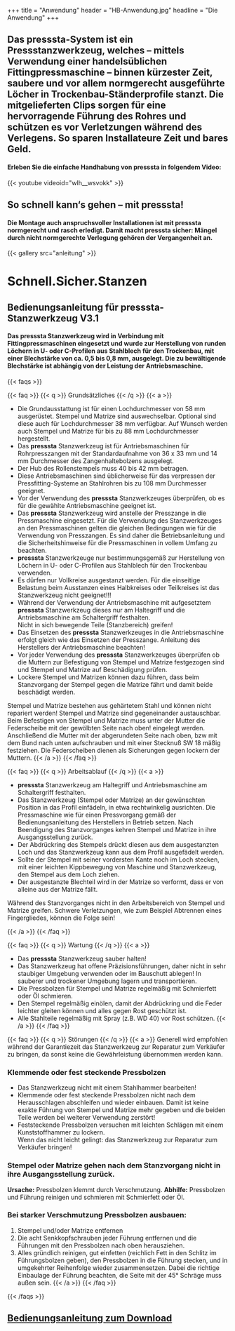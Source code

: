+++
title = "Anwendung"
header = "HB-Anwendung.jpg"
headline = "Die Anwendung"
+++

## Das **presssta**-System ist ein Pressstanzwerkzeug, welches – mittels Verwendung einer handelsüblichen Fittingpressmaschine – binnen kürzester Zeit, saubere und vor allem normgerecht ausgeführte Löcher in Trockenbau-Ständerprofile stanzt. Die mitgelieferten Clips sorgen für eine hervorragende Führung des Rohres und schützen es vor Verletzungen während des Verlegens. So sparen Installateure Zeit und bares Geld.  
#### Erleben Sie die einfache Handhabung von **presssta** in folgendem Video:

{{< youtube videoid="wlh__wsvokk" >}}


## So schnell kann‘s gehen – mit **presssta**!

#### Die Montage auch anspruchsvoller Installationen ist mit __presssta__ normgerecht und rasch erledigt. Damit macht __presssta__ sicher: Mängel durch nicht normgerechte Verlegung gehören der Vergangenheit an.

{{< gallery src="anleitung" >}}


# Schnell.Sicher.Stanzen 

## Bedienungsanleitung für **presssta**-Stanzwerkzeug V3.1


#### Das __presssta__ Stanzwerkzeug wird in Verbindung mit Fittingpressmaschinen eingesetzt und wurde zur Herstellung von runden Löchern in U- oder C-Profilen aus Stahlblech für den Trockenbau, mit einer Blechstärke von ca. 0,5 bis 0,8 mm, ausgelegt. Die zu bewältigende Blechstärke ist abhängig von der Leistung der Antriebsmaschine.


{{< faqs >}}

{{< faq >}}
{{< q >}}
Grundsätzliches
{{< /q >}}
{{< a >}}
-   Die Grundausstattung ist für einen Lochdurchmesser von 58 mm
    ausgerüstet. Stempel und Matrize sind auswechselbar. Optional sind
    diese auch für Lochdurchmesser 38 mm verfügbar. Auf Wunsch werden
    auch Stempel und Matrize für bis zu 88 mm Lochdurchmesser
    hergestellt.
-   Das __presssta__ Stanzwerkzeug ist für Antriebsmaschinen für
    Rohrpresszangen mit der Standardaufnahme von 36 x 33 mm und 14 mm
    Durchmesser des Zangenhaltebolzens ausgelegt.
-   Der Hub des Rollenstempels muss 40 bis 42 mm betragen.
-   Diese Antriebsmaschinen sind üblicherweise für das verpressen der
    Pressfitting-Systeme an Stahlrohren bis zu 108 mm Durchmesser
    geeignet.
-   Vor der Verwendung des __presssta__ Stanzwerkzeuges überprüfen, ob es
    für die gewählte Antriebsmaschine geeignet ist.
-   Das __presssta__ Stanzwerkzeug wird anstelle der Presszange in die
    Pressmaschine eingesetzt. Für die Verwendung des Stanzwerkzeuges an den
    Pressmaschinen gelten die gleichen Bedingungen wie für die
    Verwendung von Presszangen. Es sind daher die Betriebsanleitung und
    die Sicherheitshinweise für die Pressmaschinen in vollem Umfang zu
    beachten.
-   __presssta__ Stanzwerkzeuge nur bestimmungsgemäß zur Herstellung von
    Löchern in U- oder C-Profilen aus Stahlblech für den Trockenbau
    verwenden.
-   Es dürfen nur Vollkreise ausgestanzt werden. Für die einseitige
    Belastung beim Ausstanzen eines Halbkreises oder Teilkreises ist das
    Stanzwerkzeug nicht geeignet!!!
-   Während der Verwendung der Antriebsmaschine mit aufgesetztem
    __presssta__ Stanzwerkzeug dieses nur am Haltegriff und die
    Antriebsmaschine am Schaltergriff festhalten.\
    Nicht in sich bewegende Teile (Stanzbereich) greifen!
-   Das Einsetzen des __presssta__ Stanzwerkzeuges in die Antriebsmaschine
    erfolgt gleich wie das Einsetzen der Presszange. Anleitung des
    Herstellers der Antriebsmaschine beachten!
-   Vor jeder Verwendung des __presssta__ Stanzwerkzeuges überprüfen ob die
    Muttern zur Befestigung von Stempel und Matrize festgezogen sind und
    Stempel und Matrize auf Beschädigung prüfen.
-   Lockere Stempel und Matrizen können dazu führen, dass beim
    Stanzvorgang der Stempel gegen die Matrize fährt und damit beide
    beschädigt werden.

Stempel und Matrize bestehen aus gehärtetem Stahl und können nicht
repariert werden! Stempel und Matrize sind gegeneinander austauschbar.
Beim Befestigen von Stempel und Matrize muss unter der Mutter die
Federscheibe mit der gewölbten Seite nach oben! eingelegt werden.
Anschließend die Mutter mit der abgerundeten Seite nach oben, bzw mit
dem Bund nach unten aufschrauben und mit einer Stecknuß SW 18 mäßig
festziehen. Die Federscheiben dienen als Sicherungen gegen lockern der
Muttern.
{{< /a >}}
{{< /faq >}}

{{< faq >}}
{{< q >}}
Arbeitsablauf
{{< /q >}}
{{< a >}}
-   __presssta__ Stanzwerkzeug am Haltegriff und Antriebsmaschine am
    Schaltergriff festhalten.
-   Das Stanzwerkzeug (Stempel oder Matrize) an der gewünschten Position
    in das Profil einfädeln, in etwa rechtwinkelig ausrichten. Die
    Pressmaschine wie für einen Pressvorgang gemäß der
    Bedienungsanleitung des Herstellers in Betrieb setzen. Nach
    Beendigung des Stanzvorganges kehren Stempel und Matrize in ihre
    Ausgangsstellung zurück.
-   Der Abdrückring des Stempels drückt diesen aus dem ausgestanzten
    Loch und das Stanzwerkzeug kann aus dem Profil ausgefädelt werden.
-   Sollte der Stempel mit seiner vordersten Kante noch im Loch stecken,
    mit einer leichten Kippbewegung von Maschine und Stanzwerkzeug, den
    Stempel aus dem Loch ziehen.
-   Der ausgestanzte Blechteil wird in der Matrize so verformt, dass er
    von alleine aus der Matrize fällt.

Während des Stanzvorganges nicht in den Arbeitsbereich von Stempel und
Matrize greifen. Schwere Verletzungen, wie zum Beispiel Abtrennen eines
Fingergliedes, können die Folge sein!

{{< /a >}}
{{< /faq >}}

{{< faq >}}
{{< q >}}
Wartung
{{< /q >}}
{{< a >}}
-   Das __presssta__ Stanzwerkzeug sauber halten!
-   Das Stanzwerkzeug hat offene Präzisionsführungen, daher nicht in
    sehr staubiger Umgebung verwenden oder im Bauschutt ablegen! In
    sauberer und trockener Umgebung lagern und transportieren.
-   Die Pressbolzen für Stempel und Matrize regelmäßig mit Schmierfett
    oder Öl schmieren.
-   Den Stempel regelmäßig einölen, damit der Abdrückring und die Feder
    leichter gleiten können und alles gegen Rost geschützt ist.
-   Alle Stahlteile regelmäßig mit Spray (z.B. WD 40) vor Rost schützen.
{{< /a >}}
{{< /faq >}}

{{< faq >}}
{{< q >}}
Störungen
{{< /q >}}
{{< a >}}
Generell wird empfohlen während der Garantiezeit das Stanzwerkzeug zur
Reparatur zum Verkäufer zu bringen, da sonst keine die Gewährleistung
übernommen werden kann.

### Klemmende oder fest steckende Pressbolzen

-   Das Stanzwerkzeug nicht mit einem Stahlhammer bearbeiten!
-   Klemmende oder fest steckende Pressbolzen nicht nach dem
    Herausschlagen abschleifen und wieder einbauen. Damit ist keine
    exakte Führung von Stempel und Matrize mehr gegeben und die beiden
    Teile werden bei weiterer Verwendung zerstört!
-   Feststeckende Pressbolzen versuchen mit leichten Schlägen mit einem
    Kunststoffhammer zu lockern.\
    Wenn das nicht leicht gelingt: das Stanzwerkzeug zur Reparatur zum
    Verkäufer bringen!


### Stempel oder Matrize gehen nach dem Stanzvorgang nicht in ihre Ausgangsstellung zurück.

**Ursache:** Pressbolzen klemmt durch Verschmutzung.
**Abhilfe:** Pressbolzen und Führung reinigen und schmieren mit Schmierfett
oder Öl.

### Bei starker Verschmutzung Pressbolzen ausbauen:

1.  Stempel und/oder Matrize entfernen
2.  Die acht Senkkopfschrauben jeder Führung entfernen und die Führungen
    mit den Pressbolzen nach oben herausziehen.
3.  Alles gründlich reinigen, gut einfetten (reichlich Fett in den
    Schlitz im Führungsbolzen geben), den Pressbolzen in die Führung stecken, und in umgekehrter
    Reihenfolge wieder zusammensetzen. Dabei die richtige Einbaulage der
    Führung beachten, die Seite mit der 45° Schräge muss außen sein.
{{< /a >}}
{{< /faq >}}

{{< /faqs >}}


## __[Bedienungsanleitung zum Download](../service-news/downloads/Bedienungsanleitung-Presssta-ok.pdf)__


